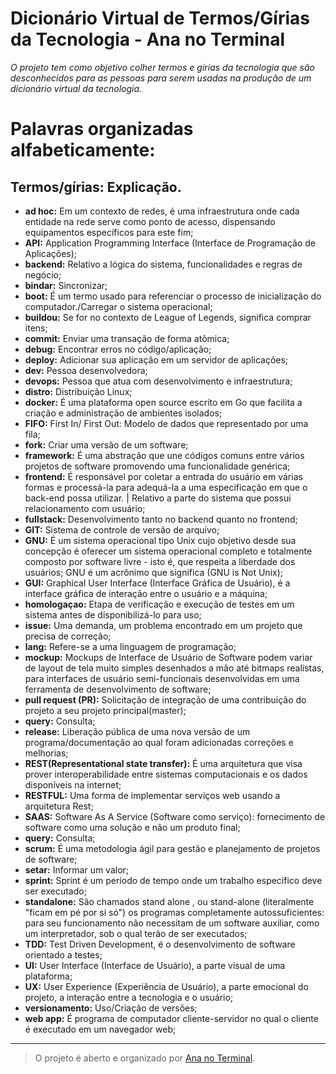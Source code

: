 # **Dicionário Virtual de Termos/Gírias da Tecnologia - Ana no Terminal**



*O projeto tem como objetivo colher termos e gírias da tecnologia que são desconhecidos para as pessoas para serem usadas na produção de um dicionário virtual da tecnologia.*

# Palavras organizadas alfabeticamente:
## Termos/gírias: Explicação.


 - **ad hoc:** Em um contexto de redes, é uma infraestrutura onde cada entidade na rede serve como ponto de acesso, dispensando equipamentos específicos para este fim;
 - **API:** Application Programming Interface (Interface de Programação de Aplicações);
 - **backend:** Relativo a lógica do sistema, funcionalidades e regras de negócio;
 - **bindar:** Sincronizar;
 - **boot:** É um termo usado para referenciar o processo de inicialização do computador./Carregar o sistema operacional;
 - **buildou:** Se for no contexto de League of Legends, significa comprar itens;
 - **commit:** Enviar uma transação de forma atômica;
 - **debug:** Encontrar erros no código/aplicação;
 - **deploy:** Adicionar sua aplicação em um servidor de aplicações;
 - **dev:** Pessoa desenvolvedora;
 - **devops:** Pessoa que atua com desenvolvimento e infraestrutura;
 - **distro:** Distribuição Linux;
 - **docker:**  É uma plataforma open source escrito em Go que facilita a criação e administração de ambientes isolados;
 - **FIFO:** First In/ First Out: Modelo de dados que representado por uma fila;
 - **fork:** Criar uma versão de um software;
 - **framework:** É uma abstração que une códigos comuns entre vários projetos de software promovendo uma funcionalidade genérica;
 - **frontend:** É responsável por coletar a entrada do usuário em várias formas e processá-la para adequá-la a uma especificação em que o back-end possa utilizar. | Relativo a parte do sistema que possui relacionamento com usuário;
 - **fullstack:** Desenvolvimento tanto no backend quanto no frontend;
 - **GIT:** Sistema de controle de versão de arquivo;
 - **GNU:** É um sistema operacional tipo Unix cujo objetivo desde sua concepção é oferecer um sistema operacional completo e totalmente composto por software livre - isto é, que respeita a liberdade dos usuários; GNU é um acrônimo que significa (GNU is Not Unix);
 - **GUI:** Graphical User Interface (Interface Gráfica de Usuário), é a interface gráfica de interação entre o usuário e a máquina;
 - **homologaçao:** Etapa de verificação e execução de testes em um sistema antes de disponibilizá-lo para uso;
 - **issue:** Uma demanda, um problema encontrado em um projeto que precisa de correção;
 - **lang:** Refere-se a uma linguagem de programação;
 - **mockup:** Mockups de Interface de Usuário de Software podem variar de layout de tela muito simples desenhados a mão até bitmaps realistas, para interfaces de usuário semi-funcionais desenvolvidas em uma ferramenta de desenvolvimento de software;
 - **pull request (PR):** Solicitação de integração de uma contribuição do projeto a seu projeto principal(master);
 - **query:** Consulta;
 - **release:** Liberação pública de uma nova versão de um programa/documentação ao qual foram adicionadas correções e melhorias;
 - **REST(Representational state transfer):** É uma arquitetura que visa prover interoperabilidade entre sistemas computacionais e os dados disponíveis na internet;
 - **RESTFUL:** Uma forma de implementar serviços web usando a arquitetura Rest;
 - **SAAS:** Software As A Service (Software como serviço): fornecimento de software como uma solução e não um produto final;
 - **query:** Consulta;
 - **scrum:** É uma metodologia ágil para gestão e planejamento de projetos de software;
 - **setar:** Informar um valor;
 - **sprint:** Sprint é um período de tempo onde um trabalho específico deve ser executado;
 - **standalone:** São chamados stand alone , ou stand-alone (literalmente "ficam em pé por si só") os programas completamente autossuficientes: para seu funcionamento não necessitam de um software auxiliar, como um interpretador, sob o qual terão de ser executados;
 - **TDD:** Test Driven Development, é o desenvolvimento de software orientado a testes;
 - **UI:** User Interface (Interface de Usuário), a parte visual de uma plataforma;
 - **UX:** User Experience (Experiência de Usuário), a parte emocional do projeto, a interação entre a tecnologia e o usuário;
 - **versionamento:** Uso/Criação de versões;
 - **web app:** É programa de computador cliente-servidor no qual o cliente é executado em um navegador web;


----------

> O projeto é aberto e organizado por [Ana no
> Terminal](https://www.facebook.com/ananoterminal).
